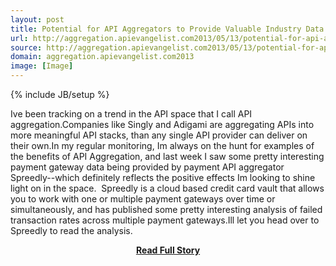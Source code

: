 ```yaml
---
layout: post
title: Potential for API Aggregators to Provide Valuable Industry Data
url: http://aggregation.apievangelist.com2013/05/13/potential-for-api-aggregators-to-provide-valuable-industry-data/
source: http://aggregation.apievangelist.com2013/05/13/potential-for-api-aggregators-to-provide-valuable-industry-data/
domain: aggregation.apievangelist.com2013
image: [Image]
---
```

{% include JB/setup %}<p>Ive been tracking on a trend in the API space that I call API aggregation.Companies like Singly and Adigami are aggregating APIs into more meaningful API stacks, than any single API provider can deliver on their own.In my regular monitoring, Im always on the hunt for examples of the benefits of API Aggregation, and last week I saw some pretty interesting payment gateway data being provided by payment API aggregator Spreedly--which definitely reflects the positive effects Im looking to shine light on in the space.  Spreedly is a cloud based credit card vault that allows you to work with one or multiple payment gateways over time or simultaneously, and has published some pretty interesting analysis of failed transaction rates across multiple payment gateways.Ill let you head over to Spreedly to read the analysis.</p>
<center><p><a href="http://aggregation.apievangelist.com2013/05/13/potential-for-api-aggregators-to-provide-valuable-industry-data/" style='padding:25px; font-sze:18px; font-weight: bold;'>Read Full Story</a></p></center>
